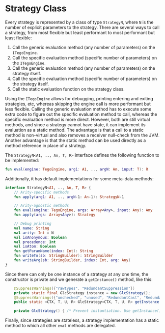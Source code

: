 # Strategy Class
Every strategy is represented by a class of type `StrategyN`, where `N` is the number of explicit parameters to the strategy. There are several ways to call a strategy, from most flexible but least performant to most performant but least flexible:

1.  Call the generic evaluation method (any number of parameters) on the `ITegoEngine`.
2.  Call the specific evaluation method (specific number of parameters) on the `ITegoEngine`.
3.  Call the generic evaluation method (any number of parameters) on the strategy itself.
4.  Call the specific evaluation method (specific number of parameters) on the strategy itself.
5.  Call the static evaluation function on the strategy class.

Using the `ITegoEngine` allows for debugging, printing entering and exiting strategies, etc, whereas skipping the engine call is more performant but less flexible. Calling the generic evaluation method has to execute some extra code to figure out the specific evaluation method to call, whereas the specific evaluation method is more direct. However, both are still virtual methods, and since a strategy cannot have state, it can implement its evaluation as a static method. The advantage is that a call to a static method is non-virtual and also removes a receiver null-check from the JVM. Another advantage is that the static method can be used directly as a method reference in place of a strategy.

The `StrategyN<A1, .., An, T, R>` interface defines the following function to be implemented:

```kotlin
fun eval(engine: TegoEngine, arg1: A1, .., argN: An, input: T): R
```

Additionally, it has default implementations for some meta-data methods:

```kotlin
interface StrategyN<A1, .., An, T, R> {
    // Arity-specific methods
    fun apply(arg1: A1, .., argN-1: An-1): StrategyN-1

    // Arity-agnostic methods
    fun eval(engine: TegoEngine, args: Array<Any>, input: Any): Any
    fun apply(args: Array<Any>): Strategy

    // Debug printing
    val name: String
    val arity: Int = N
    val isAnonymous: Boolean
    val precedence: Int
    val isAtom: Boolean
    fun getParamName(index: Int): String
    fun writeTo(sb: StringBuilder): StringBuilder
    fun writeArg(sb: StringBuilder, index: Int, arg: Any)
}
```

Since there can only be one instance of a strategy at any one time, the constructor is private and we generate a `getInstance()` method, like this:

```java
    @SuppressWarnings({"rawtypes", "RedundantSuppression"})
    private static final GlcStrategy instance = new GlcStrategy();
    @SuppressWarnings({"unchecked", "unused", "RedundantCast", "RedundantSuppression"})
    public static <CTX, T, U, R> GlcStrategy<CTX, T, U, R> getInstance() { return (GlcStrategy<CTX, T, U, R>)instance; }

    private GlcStrategy() { /* Prevent instantiation. Use getInstance(). */ }
```

Finally, since strategies are stateless, a strategy implementation has a static method to which all other `eval` methods are delegated.
